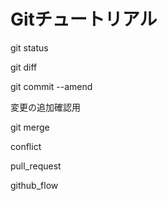 <h1>Gitチュートリアル</h1>
<p>git status</p>
<p>git diff</p>
<p>git commit --amend</p>
変更の追加確認用
<p>git merge</p>
<p>conflict</p>
<p>pull_request</P>
<p>github_flow</P>
